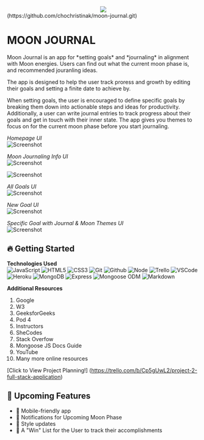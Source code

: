 
<div id="header" align="center">
    <img src="https://i0.wp.com/totemsurftribe.files.wordpress.com/2024/03/screenshot-2024-03-20-at-11.04.03e280afam.png?ssl=1">
  </div>
  (https://github.com/chochristinak/moon-journal.git)
  
  <h1>MOON JOURNAL</h1>
  Moon Journal is an app for *setting goals* and *journaling* in alignment with Moon energies. Users can find out what the current moon phase is, and recommended jouranling ideas. 
  
  The app is designed to help the user track proress and growth by editing their goals and setting a finite date to achieve by.
  
  When setting goals, the user is encouraged to define specific goals by breaking them down into actionable steps and ideas for productivity. Additionally, a user can write journal entries to track progress about their goals and get in touch with their inner state. The app gives you themes to focus on for the current moon phase before you start journaling. 

  _Homepage UI_ <br>
  ![Screenshot](https://totemsurftribe.files.wordpress.com/2024/03/screenshot-2024-03-21-at-2.51.17e280afpm.png?resize=438%2C438)
  
  _Moon Journaling Info UI_ <br>
  ![Screenshot](https://totemsurftribe.files.wordpress.com/2024/03/screenshot-2024-03-21-at-2.53.05e280afpm.png?resize=438%2C438)
  <br>
  
  ![Screenshot](https://totemsurftribe.files.wordpress.com/2024/03/screenshot-2024-03-21-at-2.53.22e280afpm.png?resize=438%2C438)
 
  _All Goals UI_<br>
  ![Screenshot](https://totemsurftribe.files.wordpress.com/2024/03/screenshot-2024-03-21-at-2.54.20e280afpm-1.png?resize=219%2C219)

 _New Goal UI_<br>
  ![Screenshot](https://totemsurftribe.files.wordpress.com/2024/03/screenshot-2024-03-21-at-2.54.39e280afpm.png?resize=438%2C438)

_Specific Goal with Journal & Moon Themes UI_<br>
  ![Screenshot](https://totemsurftribe.files.wordpress.com/2024/03/screenshot-2024-03-21-at-2.55.09e280afpm.png?resize=438%2C438)



  
  ## :fire: **Getting Started**
  
  **Technologies Used**<br>
  ![JavaScript](https://img.shields.io/badge/-JavaScript-05122A?style=flat&logo=javascript)
  ![HTML5](https://img.shields.io/badge/-HTML5-05122A?style=flat&logo=html5)
  ![CSS3](https://img.shields.io/badge/-CSS-05122A?style=flat&logo=css3)
  ![Git](https://img.shields.io/badge/-Git-05122A?style=flat&logo=git)
  ![Github](https://img.shields.io/badge/-GitHub-05122A?style=flat&logo=github)
  ![Node](https://img.shields.io/badge/-Node.js-05122A?style=flat&logo=node.js)
  ![Trello](https://img.shields.io/badge/-Trello-05122A?style=flat&logo=trello)
  ![VSCode](https://img.shields.io/badge/-VS_Code-05122A?style=flat&logo=visualstudio)
  ![Heroku](https://img.shields.io/badge/-Heroku-05122A?style=flat&logo=heroku)
  ![MongoDB](https://img.shields.io/badge/-MongoDB-05122A?style=flat&logo=mongodb)
  ![Express](https://img.shields.io/badge/-Express-05122A?style=flat&logo=express)
  ![Mongoose ODM](https://img.shields.io/badge/-Mongoose_ODM-05122A?style=flat&logo=mongodb)
  ![Markdown](https://img.shields.io/badge/-Markdown-05122A?style=flat&logo=markdown)
  
  
  
  **Additional Resources**<br>
  1. Google
  2. W3
  3. GeeksforGeeks
  4. Pod 4
  5. Instructors
  6. SheCodes
  7. Stack Overfow
  8. Mongoose JS Docs Guide
  9. YouTube
  10. Many more online resources

  
  [Click to View Project Planning!]
  (https://trello.com/b/Cp5gUwL2/project-2-full-stack-application) 
  
  
  ## :satellite: **Upcoming Features**
  - :ghost: Mobile-friendly app
  - :ghost: Notifications for Upcoming Moon Phase
  - :ghost: Style updates
  - :ghost: A "Win" List for the User to track their accomplishments
